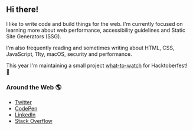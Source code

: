 ## Hi there!

I like to write code and build things for the web. I'm currently focused on learning more about web performance, accessibility guidelines and Static Site Generators (SSG). 

I'm also frequently reading and sometimes writing about HTML, CSS, JavaScript, 11ty, macOS, security and performance.

This year I'm maintaining a small project [what-to-watch](https://github.com/tannerdolby/what-to-watch) for Hacktoberfest! 🎃

### Around the Web 🌎
* [Twitter](https://twitter.com/tannerdolby)
* [CodePen](https://codepen.io/tannerdolby)
* [LinkedIn](https://www.linkedin.com/in/tanner-dolby/)
* [Stack Overflow](https://stackoverflow.com/users/11389581/tanner-dolby)


